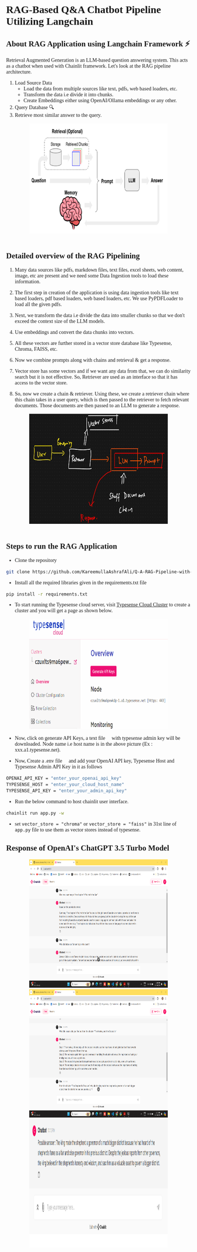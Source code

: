 # RAG-Based Q&A Chatbot Pipeline Utilizing Langchain :rocket:

## About RAG Application using Langchain Framework :zap:
<style>
    body {
        font-family: 'Times New Roman', Times, serif;
    }
</style>

Retrieval Augmented Generation is an LLM-based question answering system. This acts as a chatbot when used with Chainlit framework.
Let's look at the RAG pipeline architecture.

1. Load Source Data
   - Load the data from multiple sources like text, pdfs, web based loaders, etc.
   - Transform the data i.e divide it into chunks.
   - Create Embeddings either using OpenAI/Ollama embeddings or any other.
2. Query Database :mag:
3. Retrieve most similar answer to the query.



<div align = 'center'>

<img src="Output_Images/Pipeline.png" alt="RAG PIPELINE" width="75%" height="300">

</div> 
<br>





## Detailed overview of the RAG Pipelining

1. Many data sources like pdfs, markdown files, text files, excel sheets, web content, image, etc are present and we need some Data Ingestion tools to load these information.

2. The first step in creation of the application is using data ingestion tools like text based loaders, pdf based loaders, web based loaders, etc. We use PyPDFLoader to load all the given pdfs.

3. Next, we transform the data i.e divide the data into smaller chunks so that we don't exceed the context size of the LLM models.

4. Use embeddings and convert the data chunks into vectors.

5. All these vectors are further stored in a vector store database like Typesense, Chroma, FAISS, etc.

6. Now we combine prompts along with chains and retrieval & get a response.

7. Vector store has some vectors and if we want any data from that, we can do similarity search but it is not effective. So, Retriever are used as an interface so that it has access to the vector store.

8. So, now we create a chain & retriever. Using these, we create a retriever chain where this chain takes in a user query, which is then passed to the retriever to fetch relevant documents. Those documents are then passed to an LLM to generate a response. 





<div align = 'center'>

<img src="Output_Images/Retrieval_Chain.png" alt="Retrieval Chain" width="75%" height="300">

</div>

<br>






## Steps to run the RAG Application

- Clone the repository
```bash
git clone https://github.com/KareemullaAshrafAli/Q-A-RAG-Pipeline-with-Langchain.git
```


- Install all the required libraries given in the requirements.txt file
```bash
pip install -r requirements.txt
```


- To start running the Typesense cloud server, visit [Typesense Cloud Cluster](https://cloud.typesense.org/clusters) to create a cluster and you will get a page as shown below.



<div align = 'center'>

<img src="Output_Images/Typesense_Cluster.png" alt="Typesense Cloud Cluster" width="75%" height="300">

</div>


- Now, click on generate API Keys, a text file :page_facing_up: with typesense admin key will be downloaded. Node name i.e host name is in the above picture (Ex : xxx.a1.typesense.net).


- Now, Create a .env file :page_with_curl: and add your OpenAI API key, Typesense Host and Typesense Admin API Key in it as follows
```bash
OPENAI_API_KEY = "enter_your_openai_api_key"
TYPESENSE_HOST = "enter_your_cloud_host_name"
TYPESENSE_API_KEY = "enter_your_admin_api_key"
```

- Run the below command to host chainlit user interface.
```bash
chainlit run app.py -w
```    

- set `vector_store = "chroma"` or `vector_store = "faiss"` in 31st line of `app.py` file to use them as vector stores instead of typesense.



## Response of OpenAI's ChatGPT 3.5 Turbo Model :maple_leaf:



<div align = 'center'>

<img src="Output_Images/result_1.png" alt="Result - 1" width="75%" height="350"> <br>
<img src="Output_Images/result_2.png" alt="Result - 2" width="75%" height="350"> <br>
<img src="Output_Images/result_3.png" alt="Result - 3" width="75%" height="350">

</div>

<br>